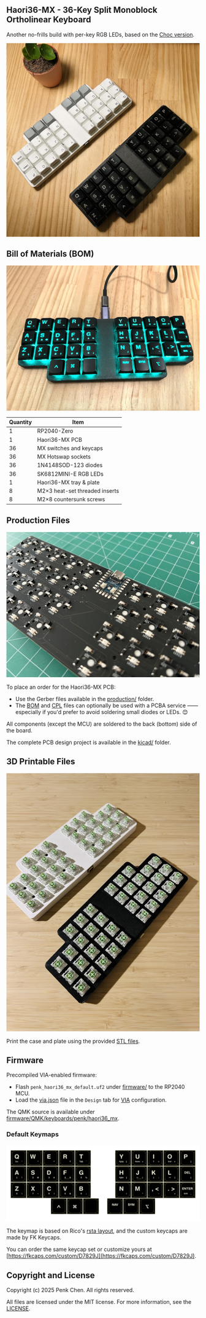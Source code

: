 ## Haori36-MX - 36-Key Split Monoblock Ortholinear Keyboard

Another no-frills build with per-key RGB LEDs, based on the [Choc version](https://github.com/penk/Haori36).

![](images/heroshot.jpg)

## Bill of Materials (BOM)

![](images/leds.jpg)

Quantity | Item
--- | ---
1 | RP2040-Zero
1 | Haori36-MX PCB
36 | MX switches and keycaps 
36 | MX Hotswap sockets
36 | 1N4148SOD-123 diodes
36 | SK6812MINI-E RGB LEDs
1 | Haori36-MX tray & plate
8 | M2×3 heat-set threaded inserts
8 | M2×8 countersunk screws

## Production Files

![](images/pcb.jpg)

To place an order for the Haori36-MX PCB:

- Use the Gerber files available in the [production/](production/) folder.
- The [BOM](production/BOM.csv) and [CPL](production/CPL.csv) files can optionally be used with a PCBA service —— especially if you'd prefer to avoid soldering small diodes or LEDs. 😊

All components (except the MCU) are soldered to the back (bottom) side of the board.

The complete PCB design project is available in the [kicad/](kicad/) folder.

## 3D Printable Files

![](images/case.jpg)

Print the case and plate using the provided [STL files](case/).

## Firmware

Precompiled VIA-enabled firmware:

- Flash `penk_haori36_mx_default.uf2` under [firmware/](firmware/) to the RP2040 MCU.
- Load the [via.json](firmware/QMK/keyboards/penk/haori36_mx/via.json) file in the `Design` tab for [VIA](https://usevia.app) configuration.

The QMK source is available under [firmware/QMK/keyboards/penk/haori36_mx](firmware/QMK/keyboards/penk/haori36_mx/).

### Default Keymaps 

![layout](images/layout.jpg)

The keymap is based on Rico's [rsta layout](https://github.com/rstacruz/my_qmk_keymaps/blob/main/preview.png), and the custom keycaps are made by FK Keycaps. 

You can order the same keycap set or customize yours at [https://fkcaps.com/custom/D7829J](https://fkcaps.com/custom/D7829J).

## Copyright and License
Copyright (c) 2025 Penk Chen. All rights reserved.

All files are licensed under the MIT license. For more information, see the [LICENSE](LICENSE).

